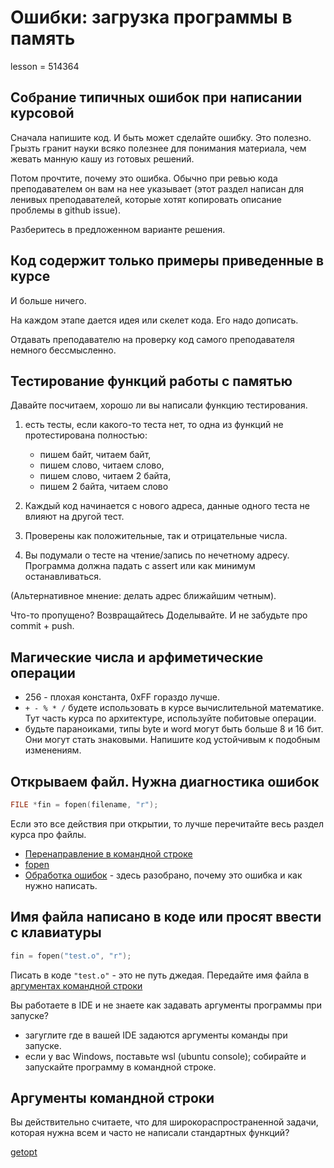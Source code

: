 # Ошибки: загрузка программы в память

lesson = 514364

## Собрание типичных ошибок при написании курсовой

Сначала напишите код. И быть может сделайте ошибку. Это полезно. Грызть гранит науки всяко полезнее для понимания материала, чем жевать манную кашу из готовых решений.

Потом прочтите, почему это ошибка. Обычно при ревью кода преподавателем он вам на нее указывает (этот раздел написан для ленивых преподавателей, которые хотят копировать описание проблемы в github issue).

Разберитесь в предложенном варианте решения.

## Код содержит только примеры приведенные в курсе

И больше ничего.

На каждом этапе дается идея или скелет кода. Его надо дописать.

Отдавать преподавателю на проверку код самого преподавателя немного бессмысленно. 

## Тестирование функций работы с памятью

Давайте посчитаем, хорошо ли вы написали функцию тестирования.

1. есть тесты, если какого-то теста нет, то одна из функций не протестирована полностью:
    * пишем байт, читаем байт,
    * пишем слово, читаем слово,
    * пишем слово, читаем 2 байта,
    * пишем 2 байта, читаем слово

2. Каждый код начинается с нового адреса, данные одного теста не влияют на другой тест.

3. Проверены как положительные, так и отрицательные числа.

4. Вы подумали о тесте на чтение/запись по нечетному адресу. Программа должна падать с assert или как минимум останавливаться.

(Альтернативное мнение: делать адрес ближайшим четным).

Что-то пропущено? Возвращайтесь Доделывайте. И не забудьте про commit + push.

## Магические числа и арфиметические операции

* 256 - плохая константа, 0xFF гораздо лучше.
* `+ - % * /` будете использовать в курсе вычислительной математике. Тут часть курса по архитектуре, используйте побитовые операции.
* будьте параноиками, типы byte и word могут быть больше 8 и 16 бит. Они могут стать знаковыми. Напишите код устойчивым к подобным  изменениям.

## Открываем файл. Нужна диагностика ошибок

```cpp
FILE *fin = fopen(filename, "r"); 
```
Если это все действия при открытии, то лучше перечитайте весь раздел курса про файлы.

* [Перенаправление в командной строке](https://stepik.org/lesson/265319/step/1?unit=246269)
* [fopen](https://stepik.org/lesson/266199/step/1?unit=247155)
* [Обработка ошибок](https://stepik.org/lesson/266213/step/1?unit=247167) - здесь разобрано, почему это ошибка и как нужно написать.

## Имя файла написано в коде или просят ввести с клавиатуры

```cpp
fin = fopen("test.o", "r");
```

Писать в коде `"test.o"` - это не путь джедая. Передайте имя файла в [аргументах командной строки](https://stepik.org/lesson/311876?unit=294366)

Вы работаете в IDE и не знаете как задавать аргументы программы при запуске?

* загуглите где в вашей IDE задаются аргументы команды при запуске.
* если у вас Windows, поставьте wsl (ubuntu console); собирайте и запускайте программу в командной строке.

## Аргументы командной строки

Вы действительно считаете, что для широкораспространенной задачи, которая нужна всем и часто не написали стандартных функций?

[getopt](https://www.gnu.org/software/libc/manual/html_node/Example-of-Getopt.html)
